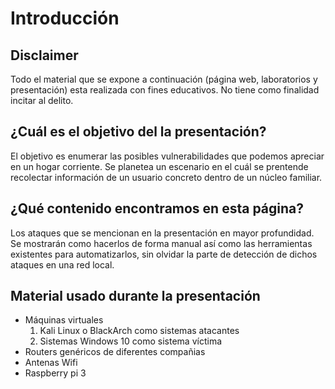 # Introducción

## Disclaimer

Todo el material que se expone a continuación (página web, laboratorios y presentación) esta realizada con fines educativos. No tiene como finalidad incitar al delito. 

## ¿Cuál es el objetivo del la presentación?

El objetivo es enumerar las posibles vulnerabilidades que podemos apreciar en un hogar corriente. Se planetea un escenario en el cuál se prentende recolectar información de un usuario concreto dentro de un núcleo familiar.

## ¿Qué contenido encontramos en esta página?

Los ataques que se mencionan en la presentación en mayor profundidad. Se mostrarán como hacerlos de forma manual así como las herramientas existentes para automatizarlos, sin olvidar la parte de detección de dichos ataques en una red local.

## Material usado durante la presentación

* Máquinas virtuales
    1. Kali Linux o BlackArch como sistemas atacantes
    2. Sistemas Windows 10 como sistema víctima
* Routers genéricos de diferentes compañias
* Antenas Wifi
* Raspberry pi 3 
